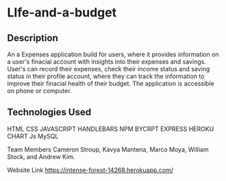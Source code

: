 # LIfe-and-a-budget

## Description
An a Expenses application build for users, where it provides information on a user's finacial account with insights into their expenses and savings. User's can record their expenses, check their income status and saving status in their profile account, where they can track the information to improve their finacial health of their budget. The application is accessible on phone or computer.

## Technologies Used
HTML
CSS
JAVASCRIPT
HANDLEBARS
NPM
BYCRPT
EXPRESS
HEROKU 
CHART Js
MySQL

Team Members
Cameron Stroup, Kavya Mantena, Marco Moya, William Stock, and Andrew Kim.

Website Link
https://intense-forest-14268.herokuapp.com/


